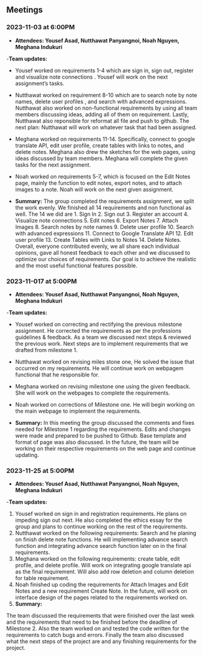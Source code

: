 ## Meetings

### 2023-11-03 at 6:00PM
- **Attendees: Yousef Asad, Nutthawat Panyangnoi, Noah Nguyen, Meghana Indukuri**

-**Team updates:** 
- Yousef worked on requirements 1-4 which are sign in, sign out, register and visualize note connections . Yousef will work on the next assignment’s tasks. 

- Nutthawat worked on requirement 8-10 which are to search note by note names, delete user profiles , and search with advanced expressions. Nutthawat also worked on non-functional requirements by using all team members discussing ideas, adding all of them on requirement. Lastly, Nutthawat also reponsible for reformat all file and push to github. 
The next plan: Nutthawat will work on whatever task that had been assigned.

- Meghana worked on requirements 11-14. Specifically, connect to google translate API, edit user profile, create tables with links to notes, and delete notes. Meghana also drew the sketches for the web pages, using ideas discussed by team members. Meghana will complete the given tasks for the next assignment.

- Noah worked on requirements 5-7, which is focused on the Edit Notes page, mainly the function to edit notes, export notes, and to attach images to a note. Noah will work on the next given assignment.

- **Summary:**
 The group completed the requirements assignment, we split the work evenly. We finished all 14 requirements and non functional as well. The 14 we did are 1. Sign In 2. Sign out 3. Register an account 4. Visualize note connections 5. Edit notes 6. Export Notes 7. Attach Images 8. Search notes by note names 9. Delete user profile 10. Search with advanced expressions 11. Connect to Google Translate API 12. Edit user profile 13. Create Tables with Links to Notes 14. Delete Notes. Overall, everyone contributed evenly, we all share each individual opinions, gave all honest feedback to each other and we discussed to optimize our choices of requirements. Our goal is to achieve the realistic and the most useful functional features possible.

### 2023-11-017 at 5:00PM
- **Attendees: Yousef Asad, Nutthawat Panyangnoi, Noah Nguyen, Meghana Indukuri**

-**Team updates:** 

- Yousef worked on correcting and rectifying the previous milestone assignment. He corrected the requirements as per the professions guidelines & feedback. As a team we discussed next steps & reviewed the previous work. Next steps are to implement requirements that we drafted from milestone 1.

- Nutthawat worked on revising miles stone one, He solved the issue that occurred on my requirements. He will continue work on webpagem functional that he responsible for.

- Meghana worked on revising milestone one using the given feedback. She will work on the webpages to complete the requirements.

- Noah worked on corrections of Milestone one. He will begin working on the main webpage to implement the requirements.

- **Summary:**
In this meeting the group discussed the comments and fixes needed for Milestone 1 regarding the requirements. Edits and changes were made and prepared to be pushed to Github. Base template and format of page was also discussed. In the future, the team will be working on their respective requirements on the web page and continue updating.

### 2023-11-25 at 5:00PM

- **Attendees: Yousef Asad, Nutthawat Panyangnoi, Noah Nguyen, Meghana Indukuri**

-**Team updates:**

1. Yousef worked on sign in and registration requirements. He plans on impeding sign out next. He also completed the ethics essay for the group and plans to continue working on the rest of the requirements.
1. Nutthawat worked on the following requirements: Search and he planing on finish delete note functions. He will implementing  advance search function and integrating advance search function later on in the final requirements.
1. Meghana worked on the following requirements: create table, edit profile, and delete profile. Will work on integrating google translate api as the final requirement. Will also add row deletion and column deletion for table requirement.
1. Noah finished up coding the requirements for Attach Images and Edit Notes and a new requirement Create Note. In the future, will work on interface design of the pages related to the requirements worked on.
1. **Summary:**

The team discussed the requirements that were finished over the last week and the requirements that need to be finished before the deadline of Milestone 2. Also the team worked on and tested the code written for the requirements to catch bugs and errors. Finally the team also discussed what the next steps of the project are and any finishing requirements for the project.
